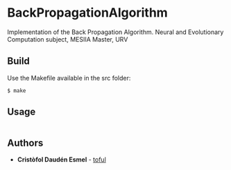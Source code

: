 # BackPropagationAlgorithm
Implementation of the Back Propagation Algorithm. Neural and Evolutionary Computation subject, MESIIA Master, URV 


## Build
Use the Makefile available in the src folder:
```
$ make
```

## Usage
```

```

## Authors

* **Cristòfol Daudén Esmel** - [toful](https://github.com/toful)